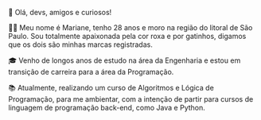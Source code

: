 👋 Olá, devs, amigos e curiosos! 


🙎‍♀️ Meu nome é Mariane, tenho 28 anos e moro na região do litoral de São Paulo. Sou totalmente apaixonada pela cor roxa e por gatinhos, digamos que os dois são minhas marcas registradas.


🎓 Venho de longos anos de estudo na área da Engenharia e estou em transição de carreira para a área da Programação.

📚 Atualmente, realizando um curso de Algoritmos e Lógica de Programação, para me ambientar, com a intenção de partir para cursos de linguagem de programação back-end, como Java e Python.
